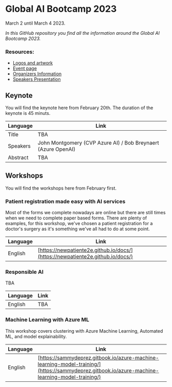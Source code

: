 # Global AI Bootcamp 2023
March 2 until March 4 2023.

*In this GitHub repository you find all the information around the Global AI Bootcamp 2023.*

### Resources:
- [Logos and artwork](https://github.com/GlobalAICommunity/global-ai-bootcamp-2023/tree/main/Artwork/)
- [Event page](https://globalaibootcamp.com)
- [Organizers Information](https://globalai.community/bootcamp-2023/organizers/)
- [Speakers Presentation](https://github.com/GlobalAICommunity/global-ai-bootcamp-2023/tree/main/Artwork/Slidedeck)

## Keynote
You will find the keynote here from February 20th. The duration of the keynote is 45 minuts.

| Language | Link |
| --- | ---  |
| Title | TBA  |
| Speakers | John Montgomery (CVP Azure AI) / Bob Breynaert (Azure OpenAI) |
| Abstract | TBA  |

## Workshops
You will find the workshops here from February first.

### Patient registration made easy with AI services
Most of the forms we complete nowadays are online but there are still times when we need to complete paper based forms. There are plenty of examples, for this workshop, we've chosen a patient registration for a doctor's surgery as it's something we've all had to do at some point.

| Language | Link |
| --- | ---  |
| English | [https://newpatiente2e.github.io/docs/](https://newpatiente2e.github.io/docs/)   

### Responsible AI
TBA

| Language | Link |
| --- | ---  |
| English | TBA  

### Machine Learning with Azure ML
This workshop covers clustering with Azure Machine Learning, Automated ML, and model explainability.

| Language | Link |
| --- | --- |
| English | [https://sammydeprez.gitbook.io/azure-machine-learning-model-training/](https://sammydeprez.gitbook.io/azure-machine-learning-model-training/)
